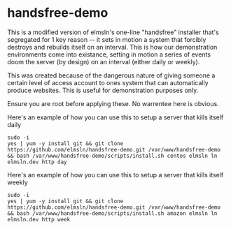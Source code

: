 # handsfree-demo
This is a modified version of elmsln's one-line "handsfree" installer that's segregated for 1 key reason -- it sets in motion a system that forcibly destroys and rebuilds itself on an interval. This is how our demonstration environments come into existance, setting in motion a series of events doom the server (by design) on an interval (either daily or weekly).

This was created because of the dangerous nature of giving someone a certain level of access account to ones system that can automatically produce websites. This is useful for demonstration purposes only.

Ensure you are root before applying these. No warrentee here is obvious.

Here's an example of how you can use this to setup a server that kills itself daily
```
sudo -i
yes | yum -y install git && git clone https://github.com/elmsln/handsfree-demo.git /var/www/handsfree-demo && bash /var/www/handsfree-demo/scripts/install.sh centos elmsln ln elmsln.dev http day
```

Here's an example of how you can use this to setup a server that kills itself weekly
```
sudo -i
yes | yum -y install git && git clone https://github.com/elmsln/handsfree-demo.git /var/www/handsfree-demo && bash /var/www/handsfree-demo/scripts/install.sh amazon elmsln ln elmsln.dev http week
```